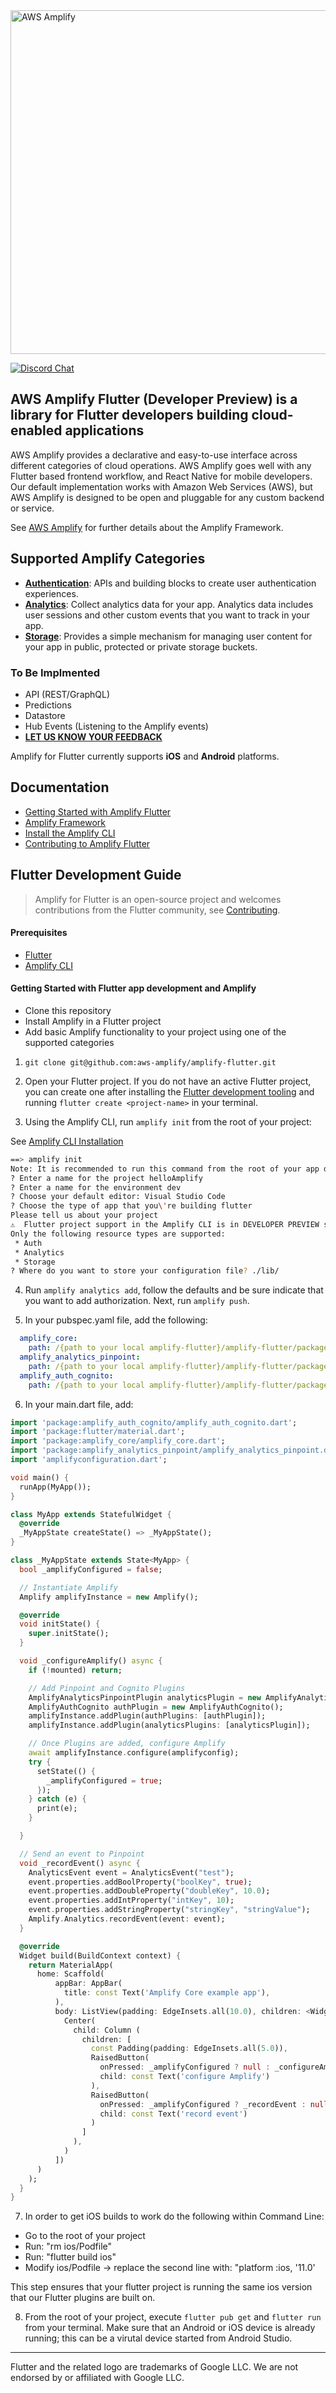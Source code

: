 <img src="https://s3.amazonaws.com/aws-mobile-hub-images/aws-amplify-logo.png" alt="AWS Amplify" width="550" >

<p>
    <a href="https://discord.gg/jWVbPfC" target="_blank">
        <img src="https://img.shields.io/discord/308323056592486420?logo=discord"" alt="Discord Chat" />  
    </a>
</p>

## AWS Amplify Flutter (Developer Preview) is a library for Flutter developers building cloud-enabled applications

AWS Amplify provides a declarative and easy-to-use interface across different categories of cloud operations. AWS Amplify goes well with any Flutter based frontend workflow, and React Native for mobile developers. Our default implementation works with Amazon Web Services (AWS), but AWS Amplify is designed to be open and pluggable for any custom backend or service.

See [AWS Amplify](https://docs.amplify.aws) for further details about the Amplify Framework.

## Supported Amplify Categories

- [**Authentication**](https://docs.amplify.aws/lib/auth/getting-started/q/platform/flutter): APIs and building blocks to create user authentication experiences.
- [**Analytics**](https://docs.amplify.aws/lib/analytics/getting-started/q/platform/flutter): Collect analytics data for your app. Analytics data includes user sessions and other custom events that you want to track in your app.
- [**Storage**](https://docs.amplify.aws/lib/storage/getting-started/q/platform/flutter): Provides a simple mechanism for managing user content for your app in public, protected or private storage buckets.

### To Be Implmented

 - API (REST/GraphQL)
 - Predictions
 - Datastore
 - Hub Events (Listening to the Amplify events)
 - [**LET US KNOW YOUR FEEDBACK**](https://github.com/aws-amplify/amplify-flutter/issues/5)
 
Amplify for Flutter currently supports **iOS** and **Android** platforms.

## Documentation

- [Getting Started with Amplify Flutter](https://docs.amplify.aws/start/getting-started/installation/q/integration/flutter)
- [Amplify Framework](https://docs.amplify.aws/)
- [Install the Amplify CLI](https://docs.amplify.aws/cli/start/install)
- [Contributing to Amplify Flutter](CONTRIBUTING.md)

## Flutter Development Guide

> Amplify for Flutter is an open-source project and welcomes contributions from the Flutter community, see [Contributing](CONTRIBUTING.md).

#### Prerequisites

- [Flutter](https://flutter.dev/docs/get-started/install)
- [Amplify CLI](https://docs.amplify.aws/cli/start/install)

#### Getting Started with Flutter app development and Amplify

* Clone this repository
* Install Amplify in a Flutter project
* Add basic Amplify functionality to your project using one of the supported categories

1. ```git clone git@github.com:aws-amplify/amplify-flutter.git```

2. Open your Flutter project. If you do not have an active Flutter project, you can create one after installing the [Flutter development tooling](https://flutter.dev/docs/get-started/install) and running `flutter create <project-name>` in your terminal.

3. Using the Amplify CLI, run `amplify init` from the root of your project:

See [Amplify CLI Installation](https://github.com/aws-amplify/amplify-cli#install-the-cli)

```bash
==> amplify init
Note: It is recommended to run this command from the root of your app directory
? Enter a name for the project helloAmplify
? Enter a name for the environment dev
? Choose your default editor: Visual Studio Code
? Choose the type of app that you\'re building flutter
Please tell us about your project
⚠️  Flutter project support in the Amplify CLI is in DEVELOPER PREVIEW status.
Only the following resource types are supported:
 * Auth
 * Analytics
 * Storage
? Where do you want to store your configuration file? ./lib/
```

4. Run `amplify analytics add`, follow the defaults and be sure indicate that you want to add authorization. Next, run `amplify push`. 

5. In your pubspec.yaml file, add the following:

```yaml
  amplify_core:
    path: /{path to your local amplify-flutter}/amplify-flutter/packages/amplify_core 
  amplify_analytics_pinpoint:
    path: /{path to your local amplify-flutter}/amplify-flutter/packages/amplify_analytics_pinpoint
  amplify_auth_cognito:
    path: /{path to your local amplify-flutter}/amplify-flutter/packages/amplify_auth_cognito
```

6. In your main.dart file, add:

```dart
import 'package:amplify_auth_cognito/amplify_auth_cognito.dart';
import 'package:flutter/material.dart';
import 'package:amplify_core/amplify_core.dart';
import 'package:amplify_analytics_pinpoint/amplify_analytics_pinpoint.dart';
import 'amplifyconfiguration.dart';

void main() {
  runApp(MyApp());
}

class MyApp extends StatefulWidget {
  @override
  _MyAppState createState() => _MyAppState();
}

class _MyAppState extends State<MyApp> {
  bool _amplifyConfigured = false;

  // Instantiate Amplify
  Amplify amplifyInstance = new Amplify();

  @override
  void initState() {
    super.initState();
  }

  void _configureAmplify() async {
    if (!mounted) return;

    // Add Pinpoint and Cognito Plugins
    AmplifyAnalyticsPinpointPlugin analyticsPlugin = new AmplifyAnalyticsPinpointPlugin();
    AmplifyAuthCognito authPlugin = new AmplifyAuthCognito();
    amplifyInstance.addPlugin(authPlugins: [authPlugin]);
    amplifyInstance.addPlugin(analyticsPlugins: [analyticsPlugin]);

    // Once Plugins are added, configure Amplify
    await amplifyInstance.configure(amplifyconfig);
    try {
      setState(() {
        _amplifyConfigured = true;
      });
    } catch (e) {
      print(e);
    }

  }

  // Send an event to Pinpoint
  void _recordEvent() async {
    AnalyticsEvent event = AnalyticsEvent("test");
    event.properties.addBoolProperty("boolKey", true);
    event.properties.addDoubleProperty("doubleKey", 10.0);
    event.properties.addIntProperty("intKey", 10);
    event.properties.addStringProperty("stringKey", "stringValue");
    Amplify.Analytics.recordEvent(event: event);
  }

  @override
  Widget build(BuildContext context) {
    return MaterialApp(
      home: Scaffold(
          appBar: AppBar(
            title: const Text('Amplify Core example app'),
          ),
          body: ListView(padding: EdgeInsets.all(10.0), children: <Widget>[
            Center( 
              child: Column (
                children: [
                  const Padding(padding: EdgeInsets.all(5.0)),
                  RaisedButton(
                    onPressed: _amplifyConfigured ? null : _configureAmplify,
                    child: const Text('configure Amplify')
                  ),
                  RaisedButton(
                    onPressed: _amplifyConfigured ? _recordEvent : null,
                    child: const Text('record event')
                  )
                ]
              ),
            )
          ])
      )
    );
  }
}
```

7. In order to get iOS builds to work do the following within Command Line:
- Go to the root of your project
- Run: "rm ios/Podfile"
- Run: "flutter build ios"
- Modify ios/Podfile -> replace the second line with: "platform :ios, '11.0'

This step ensures that your flutter project is running the same ios version that our Flutter plugins are built on.



8. From the root of your project, execute `flutter pub get` and `flutter run` from your terminal.
Make sure that an Android or iOS device is already running; this can be a virutal device started from Android Studio.

---

Flutter and the related logo are trademarks of Google LLC. We are not endorsed by or affiliated with Google LLC.
